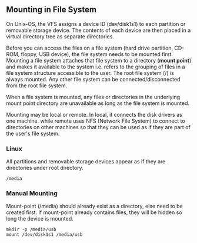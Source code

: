 ## Mounting in File System

On Unix-OS, the VFS assigns a device ID (dev/disk1s1) to each partition or removable storage device. The contents of each device are then placed in a virtual directory tree as separate directories.

Before you can access the files on a file system (hard drive partition, CD-ROM, floppy, USB device), the file system needs to be mounted first. Mounting a file system attaches that file system to a directory (**mount point**) and makes it available to the system i.e. refers to the grouping of files in a file system structure accessible to the user. The root file system (/) is always mounted. Any other file system can be connected/disconnected from the root file system.

When a file system is mounted, any files or directories in the underlying mount point directory are unavailable as long as the file system is mounted.

Mounting may be local or remote. In local, it connects the disk drivers as one machine. while remote uses NFS (Network File System) to connect to directories on other machines so that they can be used as if they are part of the user's file system.

### Linux

All partitions and removable storage devices appear as if they are directories under root directory.

```
/media
```

### Manual Mounting

Mount-point (/media) should already exist as a directory, else need to be created first. If mount-point already contains files, they will be hidden so long the device is mounted.

```
mkdir -p /media/usb
mount /dev/disk1s1 /media/usb
```
